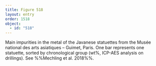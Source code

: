 ```yaml
---
title: Figure 518
layout: entry
order: 1518
object:
  - id: "518"
---
```


Main impurities in the metal of the Javanese statuettes from the Musée national des arts asiatiques – Guimet, Paris. One bar represents one statuette, sorted by chronological group (wt%, ICP-AES analysis on drillings). See %%Mechling et al. 2018%%.
